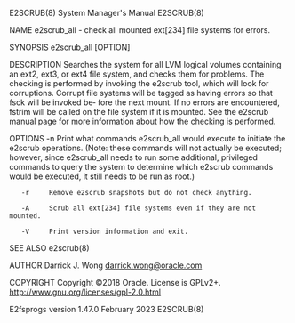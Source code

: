 E2SCRUB(8)							    System Manager's Manual							    E2SCRUB(8)

NAME
       e2scrub_all - check all mounted ext[234] file systems for errors.

SYNOPSIS
       e2scrub_all [OPTION]

DESCRIPTION
       Searches the system for all LVM logical volumes containing an ext2, ext3, or ext4 file system, and checks them for problems.  The checking is performed
       by  invoking  the e2scrub tool, which will look for corruptions.	 Corrupt file systems will be tagged as having errors so that fsck will be invoked be‐
       fore the next mount.  If no errors are encountered, fstrim will be called on the file system if it is mounted.  See the e2scrub manual  page  for  more
       information about how the checking is performed.

OPTIONS
       -n     Print what commands e2scrub_all would execute to initiate the e2scrub operations.	 (Note: these commands will not actually be executed; however,
	      since  e2scrub_all  needs to run some additional, privileged commands to query the system to determine which e2scrub commands would be executed,
	      it still needs to be run as root.)

       -r     Remove e2scrub snapshots but do not check anything.

       -A     Scrub all ext[234] file systems even if they are not mounted.

       -V     Print version information and exit.

SEE ALSO
       e2scrub(8)

AUTHOR
       Darrick J. Wong <darrick.wong@oracle.com>

COPYRIGHT
       Copyright ©2018 Oracle.	License is GPLv2+. <http://www.gnu.org/licenses/gpl-2.0.html>

E2fsprogs version 1.47.0						 February 2023								    E2SCRUB(8)
